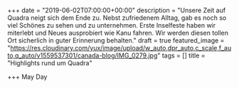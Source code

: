 +++
date = "2019-06-02T07:00:00+00:00"
description = "Unsere Zeit auf Quadra neigt sich dem Ende zu. Nebst zufriedenem Alltag, gab es noch so viel Schönes zu sehen und zu unternehmen. Erste Inselfeste haben wir miterlebt und Neues ausprobiert wie Kanu fahren. Wir werden diesen tollen Ort sicherlich in guter Erinnerung behalten."
draft = true
featured_image = "https://res.cloudinary.com/yux/image/upload/w_auto,dpr_auto,c_scale,f_auto,q_auto/v1559537301/canada-blog/IMG_0279.jpg"
tags = []
title = "Highlights rund um Quadra"

+++
May Day

## 